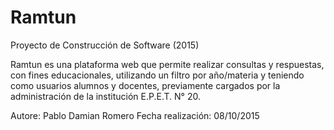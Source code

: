 # Ramtun
Proyecto de Construcción de Software (2015)

Ramtun es una plataforma web que permite realizar consultas y
respuestas, con fines educacionales, utilizando un filtro por año/materia
y teniendo como usuarios alumnos y docentes, previamente cargados
por la administración de la institución E.P.E.T. N° 20.

Autore: Pablo Damian Romero
Fecha realización: 08/10/2015
